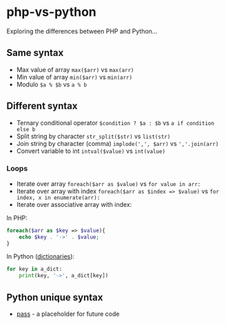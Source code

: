 # php-vs-python

Exploring the differences between PHP and Python…

## Same syntax

* Max value of array `max($arr)` vs `max(arr)`
* Min value of array `min($arr)` vs `min(arr)`
* Modulo `$a % $b` vs `a % b`

## Different syntax

* Ternary conditional operator `$condition ? $a : $b` vs `a if condition else b`
* Split string by character `str_split($str)` vs `list(str)`
* Join string by character (comma) `implode(',', $arr)` vs `','.join(arr)`
* Convert variable to int `intval($value)` vs `int(value)`

### Loops

* Iterate over array `foreach($arr as $value)` vs `for value in arr:`
* Iterate over array with index `foreach($arr as $index => $value)` vs `for index, x in enumerate(arr):`
* Iterate over associative array with index:
 
In PHP: 
```php
foreach($arr as $key => $value){
    echo $key . '->' . $value;
}
```

In Python ([dictionaries](https://www.w3schools.com/python/python_dictionaries.asp)): 
```py
for key in a_dict:
    print(key, '->', a_dict[key])
```

## Python unique syntax

* [pass](https://www.w3schools.com/python/ref_keyword_pass.asp) - a placeholder for future code
